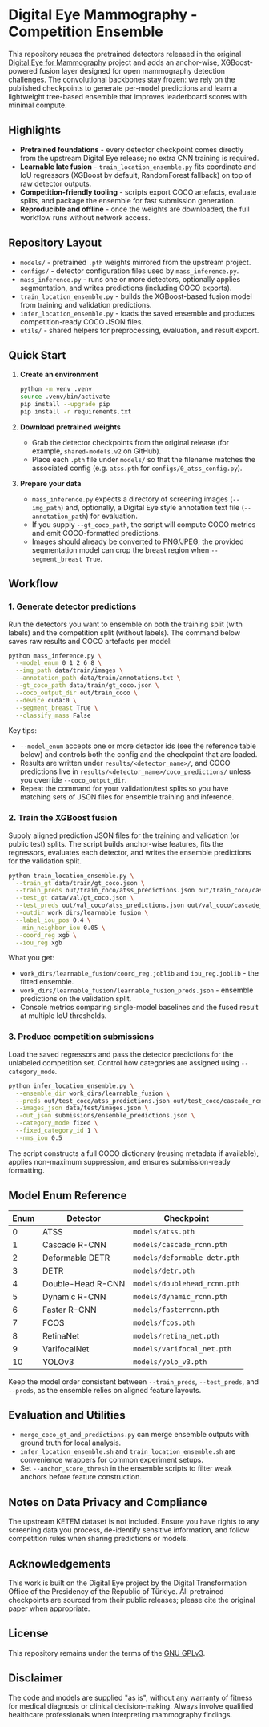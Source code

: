 # Digital Eye Mammography - Competition Ensemble

This repository reuses the pretrained detectors released in the original [Digital Eye for Mammography](https://github.com/ddobvyz/digitaleye-mammography) project and adds an anchor-wise, XGBoost-powered fusion layer designed for open mammography detection challenges. The convolutional backbones stay frozen: we rely on the published checkpoints to generate per-model predictions and learn a lightweight tree-based ensemble that improves leaderboard scores with minimal compute.

## Highlights
- **Pretrained foundations** - every detector checkpoint comes directly from the upstream Digital Eye release; no extra CNN training is required.
- **Learnable late fusion** - `train_location_ensemble.py` fits coordinate and IoU regressors (XGBoost by default, RandomForest fallback) on top of raw detector outputs.
- **Competition-friendly tooling** - scripts export COCO artefacts, evaluate splits, and package the ensemble for fast submission generation.
- **Reproducible and offline** - once the weights are downloaded, the full workflow runs without network access.

## Repository Layout
- `models/` - pretrained `.pth` weights mirrored from the upstream project.
- `configs/` - detector configuration files used by `mass_inference.py`.
- `mass_inference.py` - runs one or more detectors, optionally applies segmentation, and writes predictions (including COCO exports).
- `train_location_ensemble.py` - builds the XGBoost-based fusion model from training and validation predictions.
- `infer_location_ensemble.py` - loads the saved ensemble and produces competition-ready COCO JSON files.
- `utils/` - shared helpers for preprocessing, evaluation, and result export.

## Quick Start
1. **Create an environment**
   ```bash
   python -m venv .venv
   source .venv/bin/activate
   pip install --upgrade pip
   pip install -r requirements.txt
   ```

2. **Download pretrained weights**
   - Grab the detector checkpoints from the original release (for example, `shared-models.v2` on GitHub).
   - Place each `.pth` file under `models/` so that the filename matches the associated config (e.g. `atss.pth` for `configs/0_atss_config.py`).

3. **Prepare your data**
   - `mass_inference.py` expects a directory of screening images (`--img_path`) and, optionally, a Digital Eye style annotation text file (`--annotation_path`) for evaluation.
   - If you supply `--gt_coco_path`, the script will compute COCO metrics and emit COCO-formatted predictions.
   - Images should already be converted to PNG/JPEG; the provided segmentation model can crop the breast region when `--segment_breast True`.

## Workflow

### 1. Generate detector predictions
Run the detectors you want to ensemble on both the training split (with labels) and the competition split (without labels). The command below saves raw results and COCO artefacts per model:

```bash
python mass_inference.py \
  --model_enum 0 1 2 6 8 \
  --img_path data/train/images \
  --annotation_path data/train/annotations.txt \
  --gt_coco_path data/train/gt_coco.json \
  --coco_output_dir out/train_coco \
  --device cuda:0 \
  --segment_breast True \
  --classify_mass False
```

Key tips:
- `--model_enum` accepts one or more detector ids (see the reference table below) and controls both the config and the checkpoint that are loaded.
- Results are written under `results/<detector_name>/`, and COCO predictions live in `results/<detector_name>/coco_predictions/` unless you override `--coco_output_dir`.
- Repeat the command for your validation/test splits so you have matching sets of JSON files for ensemble training and inference.

### 2. Train the XGBoost fusion
Supply aligned prediction JSON files for the training and validation (or public test) splits. The script builds anchor-wise features, fits the regressors, evaluates each detector, and writes the ensemble predictions for the validation split.

```bash
python train_location_ensemble.py \
  --train_gt data/train/gt_coco.json \
  --train_preds out/train_coco/atss_predictions.json out/train_coco/cascade_rcnn_predictions.json out/train_coco/deformable_detr_predictions.json \
  --test_gt data/val/gt_coco.json \
  --test_preds out/val_coco/atss_predictions.json out/val_coco/cascade_rcnn_predictions.json out/val_coco/deformable_detr_predictions.json \
  --outdir work_dirs/learnable_fusion \
  --label_iou_pos 0.4 \
  --min_neighbor_iou 0.05 \
  --coord_reg xgb \
  --iou_reg xgb
```

What you get:
- `work_dirs/learnable_fusion/coord_reg.joblib` and `iou_reg.joblib` - the fitted ensemble.
- `work_dirs/learnable_fusion/learnable_fusion_preds.json` - ensemble predictions on the validation split.
- Console metrics comparing single-model baselines and the fused result at multiple IoU thresholds.

### 3. Produce competition submissions
Load the saved regressors and pass the detector predictions for the unlabeled competition set. Control how categories are assigned using `--category_mode`.

```bash
python infer_location_ensemble.py \
  --ensemble_dir work_dirs/learnable_fusion \
  --preds out/test_coco/atss_predictions.json out/test_coco/cascade_rcnn_predictions.json out/test_coco/deformable_detr_predictions.json \
  --images_json data/test/images.json \
  --out_json submissions/ensemble_predictions.json \
  --category_mode fixed \
  --fixed_category_id 1 \
  --nms_iou 0.5
```

The script constructs a full COCO dictionary (reusing metadata if available), applies non-maximum suppression, and ensures submission-ready formatting.

## Model Enum Reference

| Enum | Detector        | Checkpoint          |
|------|-----------------|---------------------|
| 0    | ATSS            | `models/atss.pth` |
| 1    | Cascade R-CNN   | `models/cascade_rcnn.pth` |
| 2    | Deformable DETR | `models/deformable_detr.pth` |
| 3    | DETR            | `models/detr.pth` |
| 4    | Double-Head R-CNN | `models/doublehead_rcnn.pth` |
| 5    | Dynamic R-CNN   | `models/dynamic_rcnn.pth` |
| 6    | Faster R-CNN    | `models/fasterrcnn.pth` |
| 7    | FCOS            | `models/fcos.pth` |
| 8    | RetinaNet       | `models/retina_net.pth` |
| 9    | VarifocalNet    | `models/varifocal_net.pth` |
| 10   | YOLOv3          | `models/yolo_v3.pth` |

Keep the model order consistent between `--train_preds`, `--test_preds`, and `--preds`, as the ensemble relies on aligned feature layouts.

## Evaluation and Utilities
- `merge_coco_gt_and_predictions.py` can merge ensemble outputs with ground truth for local analysis.
- `infer_location_ensemble.sh` and `train_location_ensemble.sh` are convenience wrappers for common experiment setups.
- Set `--anchor_score_thresh` in the ensemble scripts to filter weak anchors before feature construction.

## Notes on Data Privacy and Compliance
The upstream KETEM dataset is not included. Ensure you have rights to any screening data you process, de-identify sensitive information, and follow competition rules when sharing predictions or models.

## Acknowledgements
This work is built on the Digital Eye project by the Digital Transformation Office of the Presidency of the Republic of Türkiye. All pretrained checkpoints are sourced from their public releases; please cite the original paper when appropriate.

## License
This repository remains under the terms of the [GNU GPLv3](LICENSE).

## Disclaimer
The code and models are supplied "as is", without any warranty of fitness for medical diagnosis or clinical decision-making. Always involve qualified healthcare professionals when interpreting mammography findings.
